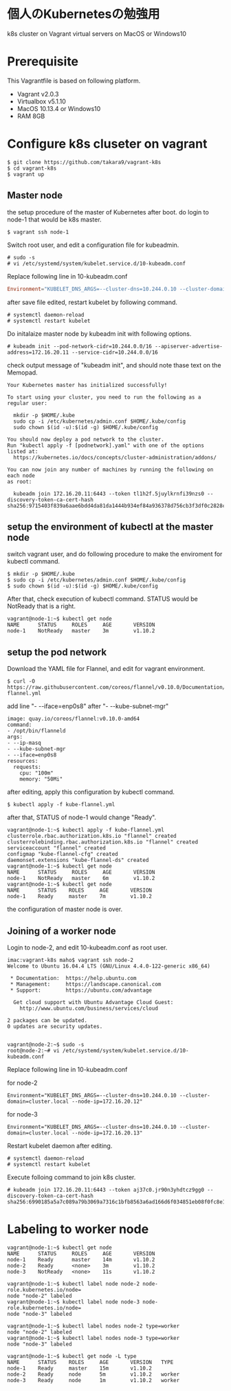 # 個人のKubernetesの勉強用
k8s cluster on Vagrant virtual servers on MacOS or Windows10

# Prerequisite

This Vagrantfile is based on following platform.

* Vagrant v2.0.3
* Virtualbox v5.1.10
* MacOS 10.13.4 or Windows10
* RAM 8GB 


# Configure k8s cluseter on vagrant

~~~
$ git clone https://github.com/takara9/vagrant-k8s
$ cd vagrant-k8s
$ vagrant up
~~~


## Master node

the setup procedure of the master of Kubernetes after boot.
do login to node-1 that would be k8s master.

~~~
$ vagrant ssh node-1
~~~


Switch root user, and edit a configuration file for kubeadmin.

~~~
# sudo -s
# vi /etc/systemd/system/kubelet.service.d/10-kubeadm.conf
~~~


Replace following line in 10-kubeadm.conf

~~~10-kubeadm.conf
Environment="KUBELET_DNS_ARGS=--cluster-dns=10.244.0.10 --cluster-domain=cluster.local --node-ip=172.16.20.11"
~~~

after save file edited, restart kubelet by following command.

~~~
# systemctl daemon-reload
# systemctl restart kubelet
~~~

Do initalaize master node by kubeadm init with following options.

~~~
# kubeadm init --pod-network-cidr=10.244.0.0/16 --apiserver-advertise-address=172.16.20.11 --service-cidr=10.244.0.0/16
~~~

check output message of "kubeadm init", and should note thase text on the Memopad.

~~~
Your Kubernetes master has initialized successfully!

To start using your cluster, you need to run the following as a regular user:

  mkdir -p $HOME/.kube
  sudo cp -i /etc/kubernetes/admin.conf $HOME/.kube/config
  sudo chown $(id -u):$(id -g) $HOME/.kube/config

You should now deploy a pod network to the cluster.
Run "kubectl apply -f [podnetwork].yaml" with one of the options listed at:
  https://kubernetes.io/docs/concepts/cluster-administration/addons/

You can now join any number of machines by running the following on each node
as root:

  kubeadm join 172.16.20.11:6443 --token tl1h2f.5juylkrnfi39nzs0 --discovery-token-ca-cert-hash sha256:9715403f839a6aae6bdd4da81da1444b934ef84a936378d756cb3f3df0c2828c
~~~

## setup the environment of kubectl at the master node

switch vagrant user, and do following procedure to make the enviroment for kubectl command.

~~~
$ mkdir -p $HOME/.kube
$ sudo cp -i /etc/kubernetes/admin.conf $HOME/.kube/config
$ sudo chown $(id -u):$(id -g) $HOME/.kube/config
~~~

After that, check execution of kubectl command. STATUS would be NotReady that is a right.

~~~
vagrant@node-1:~$ kubectl get node
NAME      STATUS     ROLES     AGE       VERSION
node-1    NotReady   master    3m        v1.10.2
~~~

## setup the pod network

Download the YAML file for Flannel, and edit for vagrant environment.

~~~
$ curl -O https://raw.githubusercontent.com/coreos/flannel/v0.10.0/Documentation/kube-flannel.yml
~~~

add line "- --iface=enp0s8" after "- --kube-subnet-mgr"

~~~
image: quay.io/coreos/flannel:v0.10.0-amd64
command:
- /opt/bin/flanneld
args:
- --ip-masq
- --kube-subnet-mgr
- --iface=enp0s8
resources:
  requests:
    cpu: "100m"
    memory: "50Mi"
~~~

after editing, apply this configuration by kubectl command.

~~~
$ kubectl apply -f kube-flannel.yml
~~~

after that, STATUS of node-1 would change "Ready".

~~~
vagrant@node-1:~$ kubectl apply -f kube-flannel.yml
clusterrole.rbac.authorization.k8s.io "flannel" created
clusterrolebinding.rbac.authorization.k8s.io "flannel" created
serviceaccount "flannel" created
configmap "kube-flannel-cfg" created
daemonset.extensions "kube-flannel-ds" created
vagrant@node-1:~$ kubectl get node
NAME      STATUS     ROLES     AGE       VERSION
node-1    NotReady   master    6m        v1.10.2
vagrant@node-1:~$ kubectl get node
NAME      STATUS    ROLES     AGE       VERSION
node-1    Ready     master    7m        v1.10.2
~~~

the configuration of master node is over.


## Joining of a worker node

Login to node-2, and edit 10-kubeadm.conf as root user.

~~~
imac:vagrant-k8s maho$ vagrant ssh node-2
Welcome to Ubuntu 16.04.4 LTS (GNU/Linux 4.4.0-122-generic x86_64)

 * Documentation:  https://help.ubuntu.com
 * Management:     https://landscape.canonical.com
 * Support:        https://ubuntu.com/advantage

  Get cloud support with Ubuntu Advantage Cloud Guest:
    http://www.ubuntu.com/business/services/cloud

2 packages can be updated.
0 updates are security updates.


vagrant@node-2:~$ sudo -s
root@node-2:~# vi /etc/systemd/system/kubelet.service.d/10-kubeadm.conf
~~~

Replace following line in 10-kubeadm.conf

for node-2

~~~
Environment="KUBELET_DNS_ARGS=--cluster-dns=10.244.0.10 --cluster-domain=cluster.local --node-ip=172.16.20.12"
~~~

for node-3

~~~
Environment="KUBELET_DNS_ARGS=--cluster-dns=10.244.0.10 --cluster-domain=cluster.local --node-ip=172.16.20.13"
~~~

Restart kubelet daemon after editing.

~~~
# systemctl daemon-reload
# systemctl restart kubelet
~~~

Execute folloing command to join k8s cluster.

~~~
# kubeadm join 172.16.20.11:6443 --token aj37c0.jr90n3yhdtcz9gg0 --discovery-token-ca-cert-hash sha256:6990185a5a7c089a79b3069a7316c1bfb8563a6ad166d6f034851eb08f0fc8e1
~~~




# Labeling to worker node

~~~
vagrant@node-1:~$ kubectl get node
NAME      STATUS     ROLES     AGE       VERSION
node-1    Ready      master    14m       v1.10.2
node-2    Ready      <none>    3m        v1.10.2
node-3    NotReady   <none>    11s       v1.10.2

vagrant@node-1:~$ kubectl label node node-2 node-role.kubernetes.io/node=
node "node-2" labeled
vagrant@node-1:~$ kubectl label node node-3 node-role.kubernetes.io/node=
node "node-3" labeled

vagrant@node-1:~$ kubectl label nodes node-2 type=worker
node "node-2" labeled
vagrant@node-1:~$ kubectl label nodes node-3 type=worker
node "node-3" labeled

vagrant@node-1:~$ kubectl get node -L type
NAME      STATUS    ROLES     AGE       VERSION   TYPE
node-1    Ready     master    15m       v1.10.2
node-2    Ready     node      5m        v1.10.2   worker
node-3    Ready     node      1m        v1.10.2   worker
~~~

